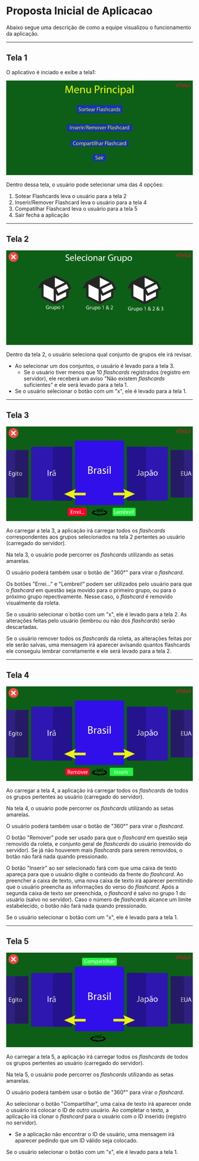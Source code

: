 # Proposta Inicial de Aplicacao

Abaixo segue uma descrição de como a equipe visualizou o funcionamento da aplicação.

---

## Tela 1

O aplicativo é inciado e exibe a tela1:

<img src="FluxoDeTelas/MenuPrincipal_Tela1.png">

Dentro dessa tela, o usuário pode selecionar uma das 4 opções:

1. Sotear Flashcards leva o usuário para a tela 2
2. Inserir/Remover Flashcard leva o usuário para a tela 4
3. Compatilhar Flashcard leva o usuário para a tela 5
4. Sair fecha a aplicação

---

## Tela 2

<img src="FluxoDeTelas/SelecaoDeGrupos_Tela2.png">

Dentro da tela 2, o usuário seleciona qual conjunto de grupos ele irá revisar. 

- Ao selecionar um dos conjuntos, o usuário é levado para a tela 3.
    - Se o usuário tiver menos que 10 *flashcards* registrados (registro em servidor), ele receberá um aviso "Não existem *flashcards* suficientes" e ele será levado para a tela 1.
- Se o usuário selecionar o botão com um "x", ele é levado para a tela 1.

---

## Tela 3

<img src="FluxoDeTelas/AnaliseDeFlashcards_Tela3.png">

Ao carregar a tela 3, a aplicação irá carregar todos os *flashcards* correspondentes aos grupos selecionados na tela 2 pertentes ao usuário (carregado do servidor).

Na tela 3, o usuário pode percorrer os *flashcards* utilizando as setas amarelas. 

O usuário poderá também usar o botão de "360°" para virar o *flashcard*. 

Os botões "Errei..." e "Lembrei!" podem ser utilizados pelo usuário para que o *flashcard* em questão seja movido para o primeiro grupo, ou para o próximo grupo repectivamente. Nesse caso, o *flashcard* é removido visualmente da roleta.

Se o usuário selecionar o botão com um "x", ele é levado para a tela 2. As alterações feitas pelo usuário (lembrou ou não dos *flashcards*) serão descartadas.

Se o usuário remover todos os *flashcards* da roleta, as alterações feitas por ele serão salvas, uma mensagem irá aparecer avisando quantos flashcards ele conseguiu lembrar corretamente e ele será levado para a tela 2.

---

## Tela 4

<img src="FluxoDeTelas/Inserir_Remover_Tela4.png">

Ao carregar a tela 4, a aplicação irá carregar todos os *flashcards* de todos os grupos pertentes ao usuário (carregado do servidor).

Na tela 4, o usuário pode percorrer os *flashcards* utilizando as setas amarelas. 

O usuário poderá também usar o botão de "360°" para virar o *flashcard*. 

O botão "Remover" pode ser usado para que o *flashcard* em questão seja removido da roleta, e conjunto geral de *flashcards* do usuário (removido do servidor). Se já não houverem mais *flashcards* para serem removidos, o botão não fará nada quando pressionado.

O botão "Inserir" ao ser selecionado fará com que uma caixa de texto apareça para que o usuário digite o conteúdo da frente do *flashcard*. Ao preencher a caixa de texto, uma nova caixa de texto irá aparecer permitindo que o usuário preencha as informações do verso do *flashcard*. Após a segunda caixa de texto ser preenchida, o *flashcard* é salvo no grupo 1 do usuário (salvo no servidor). Caso o número de *flashcards* alcance um limite estabelecido, o botão não fará nada quando pressionado.

Se o usuário selecionar o botão com um "x", ele é levado para a tela 1.

---

## Tela 5

<img src="FluxoDeTelas/Exportar_flashcard_Tela5.png">

Ao carregar a tela 5, a aplicação irá carregar todos os *flashcards* de todos os grupos pertentes ao usuário (carregado do servidor).

Na tela 5, o usuário pode percorrer os *flashcards* utilizando as setas amarelas. 

O usuário poderá também usar o botão de "360°" para virar o *flashcard*. 

Ao selecionar o botão "Compartilhar", uma caixa de texto irá aparecer onde o usuário irá colocar o ID de outro usuário. Ao completar o texto, a aplicação irá clonar o *flashcard* para o usuário com o ID inserido (registro no servidor). 
- Se a aplicação não encontrar o ID de usuário, uma mensagem irá aparecer pedindo que um ID válido seja colocado.

Se o usuário selecionar o botão com um "x", ele é levado para a tela 1.
